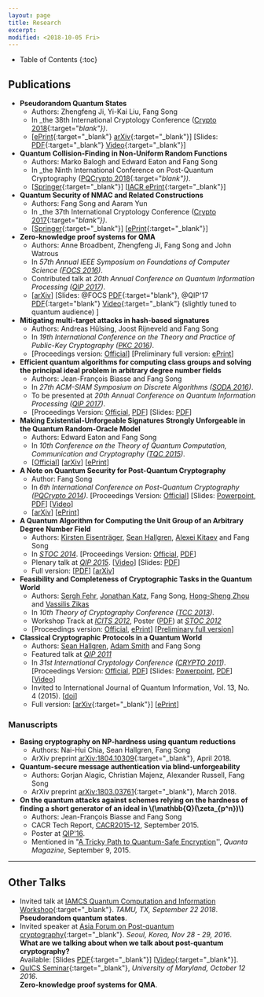 ```yaml
---
layout: page
title: Research
excerpt:
modified: <2018-10-05 Fri>
---
```

* Table of Contents
{:toc}

## Publications

*   **Pseudorandom Quantum States** 
    *   Authors: Zhengfeng Ji, Yi-Kai Liu, Fang Song 
	*   In _the 38th International Cryptology Conference ([Crypto 2018](https://crypto.iacr.org/2018/){:target="_blank"})_.
	*   [[ePrint](https://eprint.iacr.org/2018/544){:target="_blank"} [arXiv](https://arxiv.org/abs/1711.00385){:target="_blank"}] [Slides: [PDF]({{base}}/files/talks/prs-crypto18.pdf){:target="_blank"} [Video](https://www.youtube.com/watch?v=SuD-OvGKUWw&t=273s){:target="_blank"}]
*   **Quantum Collision-Finding in Non-Uniform Random Functions**
    *   Authors: Marko Balogh and Edward Eaton and Fang Song
	*   In _the Ninth International Conference on Post-Quantum Cryptography ([PQCrypto 2018](http://www.math.fau.edu/pqcrypto2018/){:target="_blank"})_.
    *   [[Springer](https://link.springer.com/chapter/10.1007%2F978-3-319-79063-3_22){:target="_blank"}] [[IACR ePrint](http://ia.cr/2017/688){:target="_blank"}]
*  **Quantum Security of NMAC and Related Constructions**
    *  Authors: Fang Song and Aaram Yun
	*  In _the 37th International Cryptology Conference ([Crypto 2017](https://www.iacr.org/conferences/crypto2017/){:target="_blank"})_.
	*  [[Springer](https://doi.org/10.1007/978-3-319-63715-0_10){:target="_blank"}] [[ePrint](https://eprint.iacr.org/2017/509){:target="_blank"}]
*   **Zero-knowledge proof systems for QMA**
    *   Authors: Anne Broadbent, Zhengfeng Ji, Fang Song and John Watrous
    *   In _57th Annual IEEE Symposium on Foundations of Computer Science ([FOCS 2016](http://www.wisdom.weizmann.ac.il/~dinuri/focs16/CFP.html))_.
    *   Contributed talk at _20th Annual Conference on Quantum
        Information Processing
        ([QIP 2017](https://www.stationq.com/qip-2017/))_.
    *   [[arXiv](http://arxiv.org/abs/1604.02804)] [Slides:
        @FOCS
        [PDF]({{base}}/files/talks/2016_focs_qzkqma.pdf){:target="blank"},
        @QIP'17
        [PDF]({{base}}/files/talks/qip17_qzkqma.pdf){:target="blank"} [Video](https://www.youtube.com/watch?v=1fXLJBN-KfI&feature=youtu.be){:target="_blank"} (slightly tuned to quantum
        audience)
        ]
*   **Mitigating multi-target attacks in hash-based signatures**
    *   Authors: Andreas Hülsing, Joost Rijneveld and Fang Song
    *   In _19th International Conference on the Theory and Practice of Public-Key Cryptography ([PKC 2016](http://troll.iis.sinica.edu.tw/pkc16/index.shtml))_.
    *   [Proceedings version: [Official](http://link.springer.com/chapter/10.1007%2F978-3-662-49384-7_15)] [Preliminary full version: [ePrint](http://ia.cr/2015/1256)]
*   **Efficient quantum algorithms for computing class groups and solving the principal ideal problem in arbitrary degree number fields**
    *   Authors: Jean-François Biasse and Fang Song
    *   In _27th ACM-SIAM Symposium on Discrete Algorithms ([SODA 2016](http://www.siam.org/meetings/da16/))_.
    *   To be presented at _20th Annual Conference on Quantum Information Processing ([QIP 2017](https://www.stationq.com/qip-2017/))_.
    *   [Proceedings Version: [Official](http://dx.doi.org/10.1137/1.9781611974331.ch64), [PDF]({{base}}/files/pubs/BS_SODA16.pdf)] [Slides: [PDF]({{base}}/files/talks/sunits_soda16.pdf)]
*   **Making Existential-Unforgeable Signatures Strongly Unforgeable in the Quantum Random-Oracle Model**
    *   Authors: Edward Eaton and Fang Song
    *   In _10th Conference on the Theory of Quantum Computation, Communication and Cryptography ([TQC 2015](http://tqc2015.ulb.ac.be))_.
    *   [[Official](http://dblp.org/rec/html/conf/tqc/EatonS15)] [[arXiv](http://arxiv.org/abs/1509.02944)] [[ePrint](http://eprint.iacr.org/2015/878)]
*   **A Note on Quantum Security for Post-Quantum Cryptography**
    *   Author: Fang Song
    *   In _6th International Conference on Post-Quantum Cryptography ([PQCrypto 2014](http://pqcrypto2014.uwaterloo.ca/))_. [Proceedings Version: [Official](http://link.springer.com/chapter/10.1007/978-3-319-11659-4_15)] [Slides: [Powerpoint]({{base}}/files/talks/qfred_pqc14.pptx)<a>,</a> [PDF]({{base}}/files/talks/qfred_pqc14.pdf)] [[Video](https://www.youtube.com/watch?v=kYUgmZsSKd0&feature=youtu.be)]
    *   [[arXiv](http://arxiv.org/abs/1409.2187)] [[ePrint](http://eprint.iacr.org/2014/709)]
*   **A Quantum Algorithm for Computing the Unit Group of an Arbitrary Degree Number Field**
    *   Authors: [Kirsten Eisenträger](http://www.personal.psu.edu/kxe8/), [Sean Hallgren](http://www.cse.psu.edu/~hallgren), [Alexei Kitaev](http://www.cms.caltech.edu/people/3083/profile) and Fang Song
    *   In _[STOC 2014](http://www.columbia.edu/~cs2035/stoc/stoc2014/)_. [Proceedings Version: [Official](http://dl.acm.org/citation.cfm?id=2591860), [PDF]({{base}}/files/pubs/EHKS_STOC14.pdf)]
    *   Plenary talk at [_QIP 2015_](http://www.quantum-lab.org/qip2015/Program.php). [[Video](https://www.youtube.com/watch?v=WiH1SKJvsrU)] [Slides: [PDF]({{base}}/files/talks/units_qip15.pdf)]
    *   Full version: [<a href="">PDF</a>] [<a href="">arXiv</a>]
*   **Feasibility and Completeness of Cryptographic Tasks in the Quantum World**
    *   Authors: [Sergh Fehr](http://homepages.cwi.nl/~fehr/), [Jonathan Katz](http://www.cs.umd.edu/~jkatz/), Fang Song, [Hong-Sheng Zhou](http://www.cs.umd.edu/~hszhou/Home_of_Hong-Sheng_Zhou.html) and [Vassilis Zikas](http://cs.ucla.edu/~vzikas/)
    *   In _10th Theory of Cryptography Conference ([TCC 2013](http://www.iacr.org/workshops/tcc2013/))_.
    *   Workshop Track at [_ICITS 2012_](http://icits2012.iro.umontreal.ca/), Poster ([PDF]({{base}}/files/talks/2pc_comlexity_poster_stoc12_48.pdf
        			)) at [_STOC 2012_](http://cs.nyu.edu/~stoc2012/default.htm)
    *   [Proceedings version: [Official](http://link.springer.com/chapter/10.1007/978-3-642-36594-2_16), [ePrint](https://eprint.iacr.org/2015/385.pdf)] [<a href="">Preliminary full version</a>]
*   **Classical Cryptographic Protocols in a Quantum World**
    *   Authors: [Sean Hallgren](http://www.cse.psu.edu/~hallgren), [Adam Smith](http://www.cse.psu.edu/~asmith) and Fang Song
    *   Featured talk at [_QIP 2011_](http://qip2011.quantumlah.org/scientificprogramme/)
    *   In _31st International Cryptology Conference ([CRYPTO 2011](https://www.iacr.org/conferences/crypto2011/))_. [Proceedings Version: [Official](http://link.springer.com/chapter/10.1007/978-3-642-22792-9_23), <a href="" target="_blank">PDF</a>] [Slides: [Powerpoint](fils/talks/QSFE_Crypto11.pptx), [PDF]({{base}}/files/talks/QSFE_Crypto11_Fang.pdf)] [[Video](http://www.iacr.org/cryptodb/data/paper.php?pubkey=23587)]
    *   Invited to International Journal of Quantum Information, Vol. 13, No. 4 (2015). [[doi](http://dx.doi.org/10.1142/S0219749915500288)]
    *   Full version: [[arXiv](http://arxiv.org/abs/1507.01625){:target="_blank"}] [[ePrint](https://eprint.iacr.org/2015/687)]

### Manuscripts

*	**Basing cryptography on NP-hardness
	using quantum reductions** 
	*   Authors: Nai-Hui Chia, Sean Hallgren, Fang Song 
	*   ArXiv preprint [arXiv:1804.10309](https://arxiv.org/abs/1804.10309){:target="_blank"}, April 2018.
*  **Quantum-secure message authentication via blind-unforgeability** 
    *  Authors: Gorjan Alagic, Christian Majenz, Alexander Russell, Fang Song
	*  ArXiv preprint [arXiv:1803.03761](https://arxiv.org/abs/1803.03761){:target="_blank"}, March 2018.
*   **On the quantum attacks against schemes relying on the hardness of finding a short generator of an ideal in \\(\mathbb{Q}(\zeta_{p^n})\\)**
    *   Authors: Jean-François Biasse and Fang Song
    *   CACR Tech Report, [CACR2015-12](http://cacr.uwaterloo.ca/techreports/2015/cacr2015-12.pdf), September 2015.
    *   Poster at [QIP'16](http://ucalgary.ca/qip2016/).
    *   Mentioned in "[A Tricky Path to Quantum-Safe Encryption](https://www.quantamagazine.org/20150908-quantum-safe-encryption)'', _Quanta Magazine_, September 9, 2015.

- - -

## Other Talks 

*  Invited talk at [IAMCS Quantum Computation and Information Workshop](https://iamcs.tamu.edu/quantum-computation-and-information-workshop/){:target="_blank"}. _TAMU, TX, September 22 2018_. **Pseudorandom quantum states**. 
*  Invited speaker at [Asia Forum
    on Post-quantum cryptography](http://www.pqcforum.org/){:target="_blank"}. _Seoul, Korea, Nov 28 - 29, 2016_.  
	**What are we talking about when we talk about post-quantum
    cryptography?**  
	Available: [Slides [PDF]({{base}}/files/talks/201611_fspqcasia.pdf){:target="_blank"}] [[Video](https://www.youtube.com/watch?v=n39-FOmNh5g){:target="_blank"}].
*  [QuICS Seminar](http://quics.umd.edu/seminar){:target="_blank"}, _University of Maryland, October 12 2016_.  
**Zero-knowledge proof systems for QMA**.  

